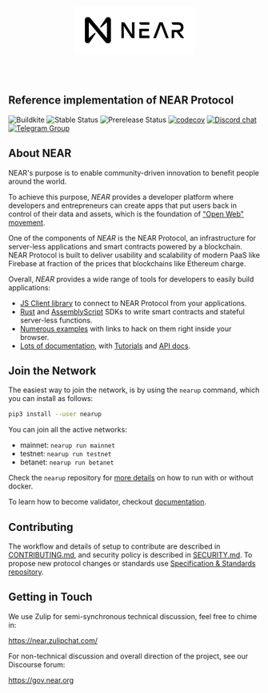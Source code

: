 <br />
<br />

<p align="center">
<img src="docs/images/logo.svg" width="240">
</p>

<br />
<br />


## Reference implementation of NEAR Protocol

![Buildkite](https://img.shields.io/buildkite/0eae07525f8e44a19b48fa937813e2c21ee04aa351361cd851)
![Stable Status][stable-release]
![Prerelease Status][prerelease]
[![codecov][codecov-badge]][codecov-url]
[![Discord chat][discord-badge]][discord-url]
[![Telegram Group][telegram-badge]][telegram-url]

[stable-release]: https://img.shields.io/github/v/release/nearprotocol/nearcore?label=stable
[prerelease]: https://img.shields.io/github/v/release/nearprotocol/nearcore?include_prereleases&label=prerelease
[ci-badge-master]: https://badge.buildkite.com/a81147cb62c585cc434459eedd1d25e521453120ead9ee6c64.svg?branch=master
[ci-url]: https://buildkite.com/nearprotocol/nearcore
[codecov-badge]: https://codecov.io/gh/nearprotocol/nearcore/branch/master/graph/badge.svg
[codecov-url]: https://codecov.io/gh/nearprotocol/nearcore
[discord-badge]: https://img.shields.io/discord/490367152054992913.svg
[discord-url]: https://near.chat
[telegram-badge]: https://cdn.jsdelivr.net/gh/Patrolavia/telegram-badge@8fe3382b3fd3a1c533ba270e608035a27e430c2e/chat.svg
[telegram-url]: https://t.me/cryptonear

## About NEAR

NEAR's purpose is to enable community-driven innovation to benefit people around the world.

To achieve this purpose, *NEAR* provides a developer platform where developers and entrepreneurs can create apps that put users back in control of their data and assets, which is the foundation of ["Open Web" movement][open-web-url].

One of the components of *NEAR* is the NEAR Protocol, an infrastructure for server-less applications and smart contracts powered by a blockchain.
NEAR Protocol is built to deliver usability and scalability of modern PaaS like Firebase at fraction of the prices that blockchains like Ethereum charge.

Overall, *NEAR* provides a wide range of tools for developers to easily build applications:
 - [JS Client library][js-api] to connect to NEAR Protocol from your applications.
 - [Rust][rust-sdk] and [AssemblyScript][as-sdk] SDKs to write smart contracts and stateful server-less functions.
 - [Numerous examples][examples-url] with links to hack on them right inside your browser.
 - [Lots of documentation][docs-url], with [Tutorials][tutorials-url] and [API docs][api-docs-url].

[open-web-url]: https://techcrunch.com/2016/04/10/1301496/
[js-api]: https://github.com/near/near-api-js
[rust-sdk]: https://github.com/near/near-sdk-rs
[as-sdk]: https://github.com/near/near-sdk-as
[examples-url]: https://near.dev
[docs-url]: https://docs.near.org
[tutorials-url]: https://docs.near.org/tutorials/welcome
[api-docs-url]: https://docs.near.org/api/rpc/introduction

## Join the Network

The easiest way to join the network, is by using the `nearup` command, which you can install as follows:

```bash
pip3 install --user nearup
```

You can join all the active networks:
* mainnet: `nearup run mainnet`
* testnet: `nearup run testnet`
* betanet: `nearup run betanet`

Check the `nearup` repository for [more details](https://github.com/near/nearup) on how to run with or without docker.

To learn how to become validator, checkout [documentation](https://docs.near.org/docs/develop/node/validator/staking-and-delegation).

## Contributing

The workflow and details of setup to contribute are described in [CONTRIBUTING.md](CONTRIBUTING.md), and security policy is described in [SECURITY.md](SECURITY.md).
To propose new protocol changes or standards use [Specification & Standards repository](https://github.com/nearprotocol/NEPs).

## Getting in Touch

We use Zulip for semi-synchronous technical discussion, feel free to chime in:

https://near.zulipchat.com/

For non-technical discussion and overall direction of the project, see our Discourse forum:

https://gov.near.org
